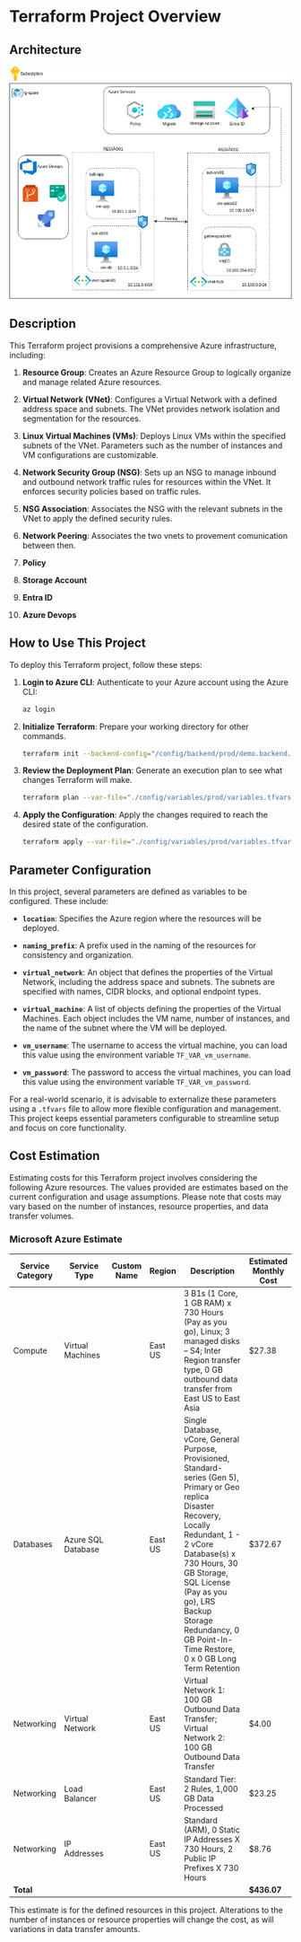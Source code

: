 # Terraform Project Overview

## Architecture

![Architecture Diagram](./design-diagram.png)

## Description

This Terraform project provisions a comprehensive Azure infrastructure, including:

1. **Resource Group**: Creates an Azure Resource Group to logically organize and manage related Azure resources.

1. **Virtual Network (VNet)**: Configures a Virtual Network with a defined address space and subnets. The VNet provides network isolation and segmentation for the resources.

1. **Linux Virtual Machines (VMs)**: Deploys Linux VMs within the specified subnets of the VNet. Parameters such as the number of instances and VM configurations are customizable.

1. **Network Security Group (NSG)**: Sets up an NSG to manage inbound and outbound network traffic rules for resources within the VNet. It enforces security policies based on traffic rules.

1. **NSG Association**: Associates the NSG with the relevant subnets in the VNet to apply the defined security rules.

1. **Network Peering**: Associates the two vnets to provement comunication between then.

1. **Policy**
1. **Storage Account**
1. **Entra ID**
1. **Azure Devops**

## How to Use This Project

To deploy this Terraform project, follow these steps:

1. **Login to Azure CLI**: Authenticate to your Azure account using the Azure CLI:
    ```bash
    az login
    ```

2. **Initialize Terraform**: Prepare your working directory for other commands.
    ```bash
    terraform init --backend-config="/config/backend/prod/demo.backend.conf"
    ```

3. **Review the Deployment Plan**: Generate an execution plan to see what changes Terraform will make.
    ```bash
    terraform plan --var-file="./config/variables/prod/variables.tfvars"
    ```

4. **Apply the Configuration**: Apply the changes required to reach the desired state of the configuration.
    ```bash
    terraform apply --var-file="./config/variables/prod/variables.tfvars"
    ```


## Parameter Configuration

In this project, several parameters are defined as variables to be configured. These include:

- **`location`**: Specifies the Azure region where the resources will be deployed.

- **`naming_prefix`**: A prefix used in the naming of the resources for consistency and organization.

- **`virtual_network`**: An object that defines the properties of the Virtual Network, including the address space and subnets. The subnets are specified with names, CIDR blocks, and optional endpoint types.

- **`virtual_machine`**: A list of objects defining the properties of the Virtual Machines. Each object includes the VM name, number of instances, and the name of the subnet where the VM will be deployed.

- **`vm_username`**: The username to access the virtual machine, you can load this value using the environment variable `TF_VAR_vm_username`.

- **`vm_password`**: The password to access the virtual machines, you can load this value using the environment variable `TF_VAR_vm_password`.

For a real-world scenario, it is advisable to externalize these parameters using a `.tfvars` file to allow more flexible configuration and management. This project keeps essential parameters configurable to streamline setup and focus on core functionality.

## Cost Estimation

Estimating costs for this Terraform project involves considering the following Azure resources. The values provided are estimates based on the current configuration and usage assumptions. Please note that costs may vary based on the number of instances, resource properties, and data transfer volumes.

### Microsoft Azure Estimate

| Service Category | Service Type           | Custom Name            | Region   | Description                                                                                                                                                       | Estimated Monthly Cost |
|------------------|-------------------------|-------------------------|----------|-------------------------------------------------------------------------------------------------------------------------------------------------------------------|-------------------------|
| Compute          | Virtual Machines        |                         | East US  | 3 B1s (1 Core, 1 GB RAM) x 730 Hours (Pay as you go), Linux; 3 managed disks – S4; Inter Region transfer type, 0 GB outbound data transfer from East US to East Asia | $27.38                  |
| Databases        | Azure SQL Database      |                         | East US  | Single Database, vCore, General Purpose, Provisioned, Standard-series (Gen 5), Primary or Geo replica Disaster Recovery, Locally Redundant, 1 - 2 vCore Database(s) x 730 Hours, 30 GB Storage, SQL License (Pay as you go), LRS Backup Storage Redundancy, 0 GB Point-In-Time Restore, 0 x 0 GB Long Term Retention | $372.67                 |
| Networking       | Virtual Network         |                         | East US  | Virtual Network 1: 100 GB Outbound Data Transfer; Virtual Network 2: 100 GB Outbound Data Transfer                                                                 | $4.00                   |
| Networking       | Load Balancer           |                         | East US  | Standard Tier: 2 Rules, 1,000 GB Data Processed                                                                                                                   | $23.25                  |
| Networking       | IP Addresses            |                         | East US  | Standard (ARM), 0 Static IP Addresses X 730 Hours, 2 Public IP Prefixes X 730 Hours                                                                             | $8.76                   |
| **Total**        |                         |                         |          |                                                                                                                                                                   | **$436.07**             |

This estimate is for the defined resources in this project. Alterations to the number of instances or resource properties will change the cost, as will variations in data transfer amounts.
